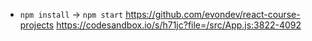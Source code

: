 - `npm install` -> `npm start`
  https://github.com/evondev/react-course-projects
  https://codesandbox.io/s/h71jc?file=/src/App.js:3822-4092
